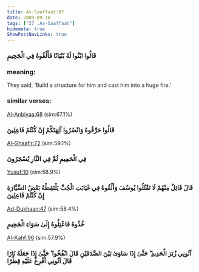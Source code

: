 ```yaml
---
title: As-Saaffaat:97
date: 2009-09-10
tags: ["37 .As-Saaffaat"]
hidemeta: true 
ShowPostNavLinks: true 
---
```

### قَالُوا ابْنُوا لَهُ بُنْيَانًا فَأَلْقُوهُ فِي الْجَحِيمِ
### meaning: 
They said, ‘Build a structure for him and cast him into a huge fire.’
### similar verses: 

[Al-Anbiyaa:68](/21/68) (sim:67.1%)

### قَالُوا حَرِّقُوهُ وَانْصُرُوا آلِهَتَكُمْ إِنْ كُنْتُمْ فَاعِلِينَ

[Al-Ghaafir:72](/40/72) (sim:59.1%)

### فِي الْحَمِيمِ ثُمَّ فِي النَّارِ يُسْجَرُونَ

[Yusuf:10](/12/10) (sim:58.9%)

### قَالَ قَائِلٌ مِنْهُمْ لَا تَقْتُلُوا يُوسُفَ وَأَلْقُوهُ فِي غَيَابَتِ الْجُبِّ يَلْتَقِطْهُ بَعْضُ السَّيَّارَةِ إِنْ كُنْتُمْ فَاعِلِينَ

[Ad-Dukhaan:47](/44/47) (sim:58.4%)

### خُذُوهُ فَاعْتِلُوهُ إِلَىٰ سَوَاءِ الْجَحِيمِ

[Al-Kahf:96](/18/96) (sim:57.9%)

### آتُونِي زُبَرَ الْحَدِيدِ ۖ حَتَّىٰ إِذَا سَاوَىٰ بَيْنَ الصَّدَفَيْنِ قَالَ انْفُخُوا ۖ حَتَّىٰ إِذَا جَعَلَهُ نَارًا قَالَ آتُونِي أُفْرِغْ عَلَيْهِ قِطْرًا
